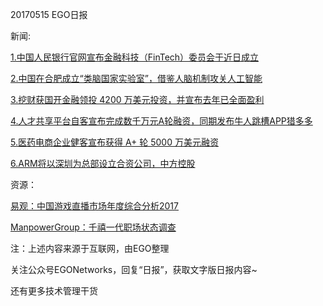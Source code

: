 20170515 EGO日报

新闻:

[1.中国人民银行官网宣布金融科技（FinTech）委员会于近日成立](http://www.pbc.gov.cn/goutongjiaoliu/113456/113469/3307529/index.html)

[2.中国在合肥成立“类脑国家实验室”，借鉴人脑机制攻关人工智能](http://tech.qq.com/a/20170514/022479.htm)

[3.挖财获国开金融领投 4200 万美元投资，并宣布去年已全面盈利](http://tech.qq.com/a/20170515/030607.htm)

[4.人才共享平台自客宣布完成数千万元A轮融资，同期发布牛人跳槽APP猎多多](http://tech.qq.com/a/20170515/012705.htm)

[5.医药电商企业健客宣布获得 A+ 轮 5000 万美元融资](http://tech.qq.com/a/20170515/021876.htm)

[6.ARM将以深圳为总部设立合资公司，中方控股](http://www.leiphone.com/news/201705/6viEoma1SUbhI2XT.html)

资源：

[易观：中国游戏直播市场年度综合分析2017](https://www.analysys.cn/analysis/8/details?articleId=1000753)

[ManpowerGroup：千禧一代职场状态调查](http://www.199it.com/archives/505701.html)

注：上述内容来源于互联网，由EGO整理

关注公众号EGONetworks，回复“日报”，获取文字版日报内容~

还有更多技术管理干货
